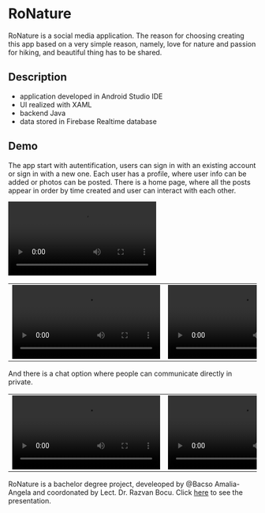 # RoNature

RoNature is a social media application. The reason for choosing creating this app based on a very simple reason, namely, love for nature and passion for hiking, and beautiful thing has to be shared.

## Description

- application developed in Android Studio IDE
- UI realized with XAML
- backend Java
- data stored in Firebase Realtime database

## Demo

The app start with autentification, users can sign in with an existing account or sign in with a new one.
Each user has a profile, where user info can be added or photos can be posted. 
There is a home page, where all the posts appear in order by time created  and user can interact with each other.

<video src="https://github.com/amalia-angela/RoNature/blob/master/Demo%20videos/sigin.mp4" type="video/mp4"/> <video src="https://github.com/amalia-angela/RoNature/blob/master/Demo%20videos/profil.mp4" type="video/mp4"/>
<table>
  <tr>
    <td>
      <video src="https://github.com/amalia-angela/RoNature/blob/master/Demo%20videos/sigin.mp4" type="video/mp4"/>
    </td>
    <td>
      <video src="https://github.com/amalia-angela/RoNature/blob/master/Demo%20videos/profil.mp4" type="video/mp4"/>
    </td>    
  </tr>
</table>

And there is a chat option where people can communicate directly in private.


<table>
  <tr>
    <td>
      <video src="Demo videos/petal_20220629_222402.mp4" type="video/mp4"/>
    </td>
    <td>
      <video src="Demo videos/petal_20220629_222507.mp4" type="video/mp4"/>
    </td>    
  </tr>
</table>



RoNature is a bachelor degree project, develeoped by @Bacso Amalia- Angela and coordonated by Lect. Dr. Razvan Bocu. Click [here](https://www.canva.com/design/DAFFAupbeN0/wcBxQ8HVll3u890A4sd7yg/edit#) to see the presentation.
